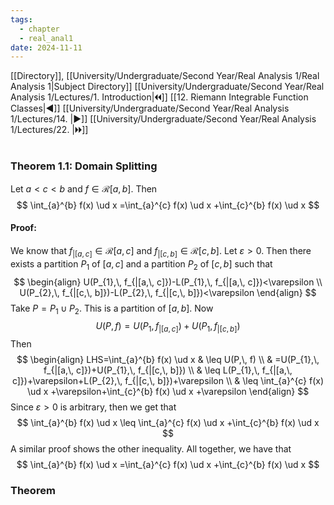 ```yaml
---
tags:
  - chapter
  - real_anal1
date: 2024-11-11
---
```

[[Directory]], [[University/Undergraduate/Second Year/Real Analysis 1/Real Analysis 1|Subject Directory]]
[[University/Undergraduate/Second Year/Real Analysis 1/Lectures/1. Introduction|🞀🞀]] [[12. Riemann Integrable Function Classes|◀]] [[University/Undergraduate/Second Year/Real Analysis 1/Lectures/14. |▶]] [[University/Undergraduate/Second Year/Real Analysis 1/Lectures/22. |🞂🞂]]
# 
## 
### Theorem 1.1: Domain Splitting
Let ${} a<c<b {}$ and ${} f \in \mathcal{R}[a,\, b] {}$. Then
$$
\int_{a}^{b} f(x) \ud x =\int_{a}^{c} f(x) \ud x +\int_{c}^{b} f(x) \ud x 
$$
#### Proof:
We know that ${} f_{|[a,\, c]} \in \mathcal{R}[a,\, c] {}$ and ${} f_{|[c,\, b]} \in \mathcal{R}[c,\, b] {}$. Let $\varepsilon>0 {}$. Then there exists a partition $P_{1}$ of ${} [a,\, c] {}$ and a partition $P_{2}$ of ${} [c,\, b] {}$ such that
$$
\begin{align}
 U(P_{1},\, f_{|[a,\, c]})-L(P_{1},\, f_{|[a,\, c]})<\varepsilon \\
U(P_{2},\, f_{|[c,\, b]})-L(P_{2},\, f_{|[c,\, b]})<\varepsilon
\end{align}
$$
Take ${} P=P_{1} \cup P_{2} {}$. This is a partition of ${} [a,\, b] {}$. Now
$$
U(P,\, f)=U(P_{1},\, f_{|[a,\, c]})+U(P_{1},\, f_{|[c,\, b]})
$$
Then 
$$
\begin{align}
 LHS=\int_{a}^{b} f(x) \ud x &  \leq U(P,\, f) \\
 & =U(P_{1},\, f_{|[a,\, c]})+U(P_{1},\, f_{|[c,\, b]})   \\
 & \leq L(P_{1},\, f_{|[a,\, c]})+\varepsilon+L(P_{2},\, f_{|[c,\, b]})+\varepsilon \\
 & \leq  \int_{a}^{c} f(x) \ud x +\varepsilon+\int_{c}^{b} f(x) \ud x +\varepsilon 
 \end{align}
$$
Since $\varepsilon>0 {}$ is arbitrary, then we get that
$$
\int_{a}^{b} f(x) \ud x \leq  \int_{a}^{c} f(x) \ud x +\int_{c}^{b} f(x) \ud x 
$$
A similar proof shows the other inequality. All together, we have that
$$
\int_{a}^{b} f(x) \ud x =\int_{a}^{c} f(x) \ud x +\int_{c}^{b} f(x) \ud x 
$$
### Theorem